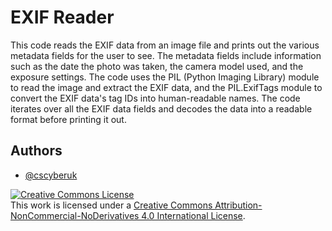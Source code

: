 
# EXIF Reader
This code reads the EXIF data from an image file and prints out the various metadata fields for the user to see. The metadata fields include information such as the date the photo was taken, the camera model used, and the exposure settings. The code uses the PIL (Python Imaging Library) module to read the image and extract the EXIF data, and the PIL.ExifTags module to convert the EXIF data's tag IDs into human-readable names. The code iterates over all the EXIF data fields and decodes the data into a readable format before printing it out.
## Authors

- [@cscyberuk](https://www.github.com/cscyberuk)

<a rel="license" href="http://creativecommons.org/licenses/by-nc-nd/4.0/"><img alt="Creative Commons License" style="border-width:0" src="https://i.creativecommons.org/l/by-nc-nd/4.0/88x31.png" /></a><br />This work is licensed under a <a rel="license" href="http://creativecommons.org/licenses/by-nc-nd/4.0/">Creative Commons Attribution-NonCommercial-NoDerivatives 4.0 International License</a>.
